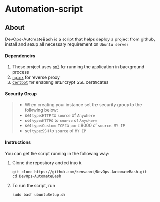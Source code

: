 # Automation-script

## About
DevOps-AutomateBash is a script that helps deploy a project from github, install and setup all necessary requirement on `Ubuntu server`

#### Dependencies

1. These project uses [`pm2`](http://pm2.keymetrics.io/) for running the application in background process
2.  [`nginx`](https://www.nginx.com/) for reverse proxy
3.  [`Certbot`](https://github.com/certbot/certbot) for enabling letEncrypt SSL certificates

#### Security Group
>- When creating your instance set the security group to the following below:
>- set `type`:`HTTP` to `source` of `Anywhere`
>- set `type`:`HTTPS` to `source` of `Anywhere`
>- set `type`:`Custom TCP` to `port`:8000 of `source`: `MY IP`
>- set `type`:`SSH` to `source` of `MY IP`


#### Instructions

You can get the script running in the following way:

1. Clone the repository and cd into it
   
	  ```
    git clone https://github.com/kensanni/DevOps-AutomateBash.git
    cd DevOps-AutomateBash
    ```
2. To run the script, run
    ```
    sudo bash ubuntuSetup.sh
    ```
